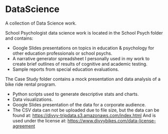 # DataScience
A collection of Data Science work.

School Psychologist data science work is located in the School Psych folder and contains:
 - Google Slides presentations on topics in education & psychology for other education professionals or school psychs.
 - A narrative generator spreadsheet I personally used in my work to create brief outlines of results of cognitive and academic testing.
 - Sample reports from special education evaluations.
 
The Case Study folder contains a mock presentation and data analysis of a bike ride rental program.
 - Python scripts used to generate descriptive stats and charts.
 - Data visualizations.
 - Google Slides presentation of the data for a corporate audience.
 - The CSV data can not be uploaded due to file size, but the data can be found at:
            https://divvy-tripdata.s3.amazonaws.com/index.html
    And is used under the license at:
            https://www.divvybikes.com/data-license-agreement
